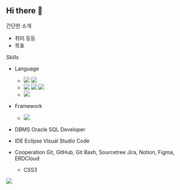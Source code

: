## Hi there 👋

간단한 소개
+ 취미 등등
+ 목표

Skills
- Language
  - <img src="https://img.shields.io/badge/Java-007396?style=flat-square&logo=OpenJDK&logoColor=white"/> <img src="https://img.shields.io/badge/Python-3776AB?style=flat-square&logo=Python&logoColor=white"/>
  - <img src="https://img.shields.io/badge/HTML5-E34F26?style=flat-square&logo=html5&logoColor=white"/> <img src="https://img.shields.io/badge/CSS3-1572B6?style=flat-square&logo=css3&logoColor=white"/> <img src="https://img.shields.io/badge/JavaScript-F7DF1E?style=flat-square&logo=javascript&logoColor=black"/>
  - <img src="https://img.shields.io/badge/SQL-FF6600?style=flat-square"/>
- Framework
  - <img src="https://img.shields.io/badge/Spring%20(Spring%20Tool%20Suite%203)-6DB33F?style=flat-square&logo=Spring&logoColor=white"/>


- DBMS
  Oracle SQL Developer
- IDE
  Eclipse
  Visual Studio Code
- Cooperation
  Git, GitHub, Git Bash, Sourcetree
  Jira, Notion, Figma, ERDCloud

  - CSS3
<img src="https://img.shields.io/badge/CSS3-1572B6?style=flat-square&logo=css3&logoColor=white"/>





<!--
**GT-91/GT-91** is a ✨ _special_ ✨ repository because its `README.md` (this file) appears on your GitHub profile.

Here are some ideas to get you started:

- 🔭 I’m currently working on ...
- 🌱 I’m currently learning ...
- 👯 I’m looking to collaborate on ...
- 🤔 I’m looking for help with ...
- 💬 Ask me about ...
- 📫 How to reach me: ...
- 😄 Pronouns: ...
- ⚡ Fun fact: ...
-->
